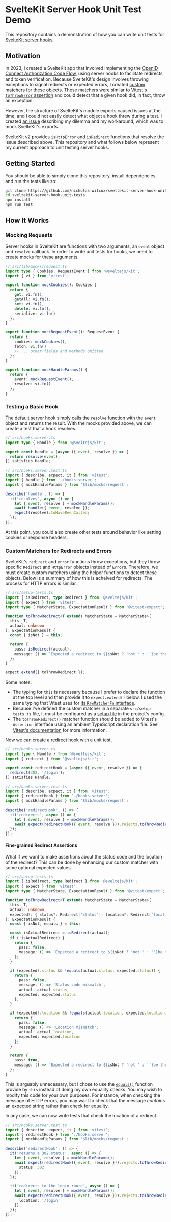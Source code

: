 # SvelteKit Server Hook Unit Test Demo

This repository contains a demonstration of how you can write unit tests for [SvelteKit server hooks](https://svelte.dev/docs/kit/hooks#Server-hooks).

## Motivation

In 2023, I created a SvelteKit app that involved implementing the [OpenID Connect Authorization Code Flow](https://openid.net/specs/openid-connect-basic-1_0.html#CodeFlow),
using server hooks to facilitate redirects and token verification.
Because SvelteKit's design involves throwing exceptions to signal redirects or expected errors,
I created [custom matchers](https://vitest.dev/guide/extending-matchers.html) for these objects.
These matchers were similar to [Vitest's `toThrowError` assertion](https://vitest.dev/api/expect.html#tothrowerror)
and could detect that a given hook did, in fact, throw an exception.

However, the structure of SvelteKit's module exports caused issues at the time,
and I could not easily detect what object a hook threw during a test.
I created [an issue](https://github.com/sveltejs/kit/issues/10062) describing
my dilemma and my workaround, which was to mock SvelteKit's exports.

SvelteKit v2 provides `isHttpError` and `isRedirect` functions that resolve the issue described above.
This repository and what follows below represent my current approach to unit testing server hooks.

## Getting Started

You should be able to simply clone this repository, install dependencies, and run the tests like so:

```bash
git clone https://github.com/nicholas-wilcox/sveltekit-server-hook-unit-tests.git
cd sveltekit-server-hook-unit-tests
npm install
npm run test
```

## How It Works

### Mocking Requests

Server hooks in SvelteKit are functions with two arguments, an `event` object and `resolve` callback.
In order to write unit tests for hooks, we need to create mocks for these arguments.

```ts
// src/lib/mocks/request.ts
import type { Cookies, RequestEvent } from '@sveltejs/kit';
import { vi } from 'vitest';

export function mockCookies(): Cookies {
  return {
    get: vi.fn(),
    getAll: vi.fn(),
    set: vi.fn(),
    delete: vi.fn(),
    serialize: vi.fn()
  };
}

export function mockRequestEvent(): RequestEvent {
  return {
    cookies: mockCookies(),
    fetch: vi.fn()
    // ... other fields and methods omitted
  };
}

export function mockHandleParams() {
  return {
    event: mockRequestEvent(),
    resolve: vi.fn()
  };
}
```

### Testing a Basic Hook

The default server hook simply calls the `resolve` function with the `event` object and returns the result.
With the mocks provided above, we can create a test that a hook resolves.

```ts
// src/hooks.server.ts
import type { Handle } from '@sveltejs/kit';

export const handle = (async ({ event, resolve }) => {
  return resolve(event);
}) satisfies Handle;
```

```ts
// src/hooks.server.test.ts
import { describe, expect, it } from 'vitest';
import { handle } from './hooks.server';
import { mockHandleParams } from '$lib/mocks/request';

describe('handle', () => {
  it('resolves', async () => {
    let { event, resolve } = mockHandleParams();
    await handle({ event, resolve });
    expect(resolve).toHaveBeenCalled;
  });
});
```

At this point, you could also create other tests around behavior like setting cookies or response headers.

### Custom Matchers for Redirects and Errors

SvelteKit's `redirect` and `error` functions throw exceptions, but they throw specific `Redirect` and `HttpError` objects instead of `Error`s.
Therefore, we must create custom matchers using the helper functions to detect these objects. Below is a summary of how this is acheived for redirects.
The process for HTTP errors is similar.

```ts
// src/setup-tests.ts
import { isRedirect, type Redirect } from '@sveltejs/kit';
import { expect } from 'vitest';
import type { MatcherState, ExpectationResult } from '@vitest/expect';

function toThrowRedirect<T extends MatcherState = MatcherState>(
  this: T,
  actual: unknown
): ExpectationResult {
  const { isNot } = this;

  return {
    pass: isRedirect(actual),
    message: () => `Expected a redirect to ${isNot ? 'not ' : ''}be thrown`
  };
}

expect.extend({ toThrowRedirect });
```

Some notes:

- The typing for `this` is necessary because I prefer to declare the function at the top level and then provide it to `expect.extend()` below.
  I used the same typing that Vitest uses for [its `RawMatcherFn` interface](https://github.com/vitest-dev/vitest/blob/cd5c19dec1603a8bdfc4f6735bd518304cce816c/packages/expect/src/types.ts#L89).
- Because I've defined the custom matcher in a separate `src/setup-tests.ts` file, it must be configured as a [setup file](https://vitest.dev/config/#setupfiles) in the project's config.
- The `toThrowRedirect()` matcher function should be added to Vitest's `Assertion` interface using an ambient TypeScript declaration file. See [Vitest's documentation](https://vitest.dev/guide/extending-matchers.html) for more information.

Now we can create a redirect hook with a unit test.

```ts
// src/hooks.server.ts
import type { Handle } from '@sveltejs/kit';
import { redirect } from '@sveltejs/kit';

export const redirectHook = (async ({ event, resolve }) => {
  redirect(302, '/login');
}) satisfies Handle;
```

```ts
// src/hooks.server.test.ts
import { describe, expect, it } from 'vitest';
import { redirectHook } from './hooks.server';
import { mockHandleParams } from '$lib/mocks/request';

describe('redirectHook', () => {
  it('redirects', async () => {
    let { event, resolve } = mockHandleParams();
    await expect(redirectHook({ event, resolve })).rejects.toThrowRedirect();
  });
});
```

#### Fine-grained Redirect Assertions

What if we want to make assertions about the status code and the location of the redirect?
This can be done by enhancing our custom matcher with some optional expected values.

```ts
// src/setup-tests.ts
import { isRedirect, type Redirect } from '@sveltejs/kit';
import { expect } from 'vitest';
import type { MatcherState, ExpectationResult } from '@vitest/expect';

function toThrowRedirect<T extends MatcherState = MatcherState>(
  this: T,
  actual: unknown,
  expected?: { status?: Redirect['status']; location?: Redirect['location'] }
): ExpectationResult {
  const { isNot, equals } = this;

  const isActualRedirect = isRedirect(actual);
  if (!isActualRedirect) {
    return {
      pass: false,
      message: () => `Expected a redirect to ${isNot ? 'not ' : ''}be thrown`
    };
  }

  if (expected?.status && !equals(actual.status, expected.status)) {
    return {
      pass: false,
      message: () => 'Status code mismatch',
      actual: actual.status,
      expected: expected.status
    };
  }

  if (expected?.location && !equals(actual.location, expected.location)) {
    return {
      pass: false,
      message: () => 'Location mismatch',
      actual: actual.location,
      expected: expected.location
    };
  }

  return {
    pass: true,
    message: () => `Expected a redirect to ${isNot ? 'not ' : ''}be thrown`
  };
}
```

This is arguably unnecessary, but I chose to use the [`equals()`](https://vitest.dev/guide/extending-matchers.html#equals)
function provide by `this` instead of doing my own equality checks.
You may wish to modify this code for your own purposes. For instance, when checking the message of HTTP errors,
you may want to check that the message _contains_ an expected string rather than check for equality.

In any case, we can now write tests that check the location of a redirect.

```ts
// src/hooks.server.test.ts
import { describe, expect, it } from 'vitest';
import { redirectHook } from './hooks.server';
import { mockHandleParams } from '$lib/mocks/request';

describe('redirectHook', () => {
  it('returns a 302 status', async () => {
    let { event, resolve } = mockHandleParams();
    await expect(redirectHook({ event, resolve })).rejects.toThrowRedirect({
      status: 302
    });
  });

  it('redirects to the login route', async () => {
    let { event, resolve } = mockHandleParams();
    await expect(redirectHook({ event, resolve })).rejects.toThrowRedirect({
      location: '/login'
    });
  });
});
```
